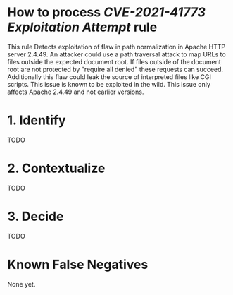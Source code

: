 # How to process *CVE-2021-41773 Exploitation Attempt* rule
This rule Detects exploitation of flaw in path normalization in Apache HTTP server 2.4.49. An attacker could use a path traversal attack to map URLs to files outside the expected document root. If files outside of the document root are not protected by "require all denied" these requests can succeed. Additionally this flaw could leak the source of interpreted files like CGI scripts. This issue is known to be exploited in the wild. This issue only affects Apache 2.4.49 and not earlier versions.

# 1. Identify
TODO

# 2. Contextualize
TODO

# 3. Decide
TODO

# Known False Negatives
None yet.
